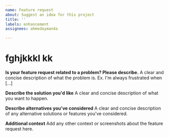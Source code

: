 ```yaml
---
name: Feature request
about: Suggest an idea for this project
title: ''
labels: enhancement
assignees: ahmedayman4a

---
```

# fghjkkkl kk

**Is your feature request related to a problem? Please describe.**
A clear and concise description of what the problem is. Ex. I'm always frustrated when [...]

**Describe the solution you'd like**
A clear and concise description of what you want to happen.

**Describe alternatives you've considered**
A clear and concise description of any alternative solutions or features you've considered.

**Additional context**
Add any other context or screenshots about the feature request here.
